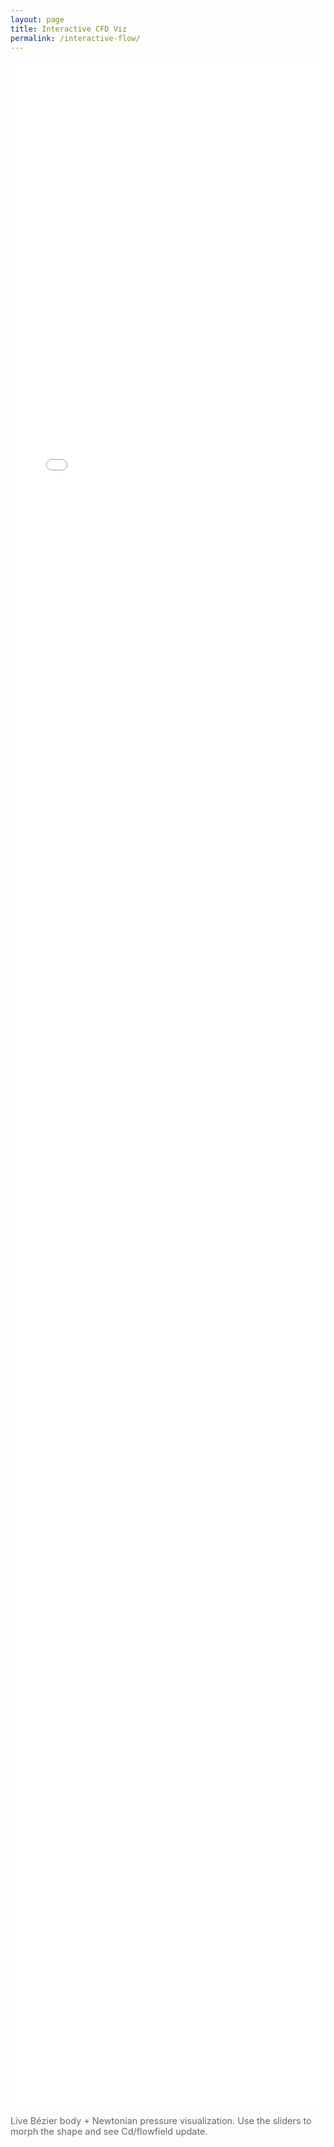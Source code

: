 ```yaml
---
layout: page
title: Interactive CFD Viz
permalink: /interactive-flow/
---
```


<figure style="margin:0">
  <iframe
    src="{{ '/assets/flow/flow.html?v=' | append: site.time | date: '%s' | relative_url }}"
    style="width:100%; height:82vh; border:0;"
    loading="eager"
    allowfullscreen
  ></iframe>
  <figcaption style="font-size:0.9rem; color:#666; margin-top:0.4rem;">
    Live Bézier body + Newtonian pressure visualization. Use the sliders to morph the shape and see Cd/flowfield update.
  </figcaption>
</figure>
